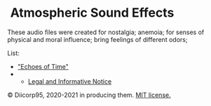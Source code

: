 # <img alt="" src="https://win98icons.alexmeub.com/icons/png/wia_img_gray-1.png">&nbsp;Atmospheric Sound Effects
These audio files were created for nostalgia; anemoia; for senses of physical and moral influence; bring feelings of different odors;

List:
* ["Echoes of Time"](https://github.com/Diicorp95/Diicorp95/raw/main/production/music/asfx/Echoes%20of%20Time.mp3)
* * [Legal and Informative Notice](https://github.com/Diicorp95/Diicorp95/blob/main/production/music/asfx/Echoes%20of%20Time.txt)

:copyright: Diicorp95, 2020-2021 in producing them. [MIT license.](https://diicorp95.mit-license.org)
